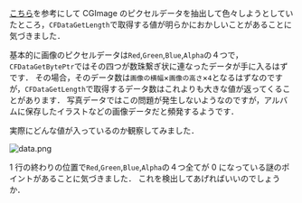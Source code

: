 <!-- title:Swift：CFDataGetLengthの値がおかしい話 -->

[こちら](https://qiita.com/lovee/items/74c0310a50d1b752ceb8)を参考にして CGImage のピクセルデータを抽出して色々しようとしていたところ，`CFDataGetLength`で取得する値が明らかにおかしいことがあることに気づきました．

基本的に画像のピクセルデータは`Red`,`Green`,`Blue`,`Alpha`の４つで，`CFDataGetBytePtr`ではその四つが数珠繋ぎ状に連なったデータが手に入るはずです．
その場合，そのデータ数は`画像の横幅`×`画像の高さ`×`4`となるはずなのですが，`CFDataGetLength`で取得するデータ数はこれよりも大きな値が返ってくることがあります．
写真データではこの問題が発生しないようなのですが，アルバムに保存したイラストなどの画像データだと頻発するようです．

実際にどんな値が入っているのか観察してみました．

![data.png](./images/article/fba794ed-1bb1-62b7-23a5-bfdb8d11e81c.png)

1 行の終わりの位置で`Red`,`Green`,`Blue`,`Alpha`の４つ全てが 0 になっている謎のポイントがあることに気づきました．
これを検出してあげればいいのでしょうか．
